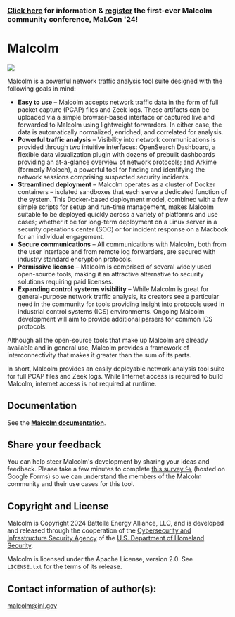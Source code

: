### [Click here](https://github.com/cisagov/Malcolm/wiki/Mal.Con-'24-Announcement) for information & [register](https://forms.office.com/Pages/ResponsePage.aspx?id=bOfNPG2UEkq7evydCEI1Ss88WRPn8NRIuiwTHruDKhdUMVdZU0pBNFBKQjVCWU9RODI2SEJMUE0yMi4u) the first-ever Malcolm community conference, Mal.Con '24!

# Malcolm

![](./docs/images/logo/Malcolm_outline_banner_dark.png)

Malcolm is a powerful network traffic analysis tool suite designed with the following goals in mind:

* **Easy to use** – Malcolm accepts network traffic data in the form of full packet capture (PCAP) files and Zeek logs. These artifacts can be uploaded via a simple browser-based interface or captured live and forwarded to Malcolm using lightweight forwarders. In either case, the data is automatically normalized, enriched, and correlated for analysis.
* **Powerful traffic analysis** – Visibility into network communications is provided through two intuitive interfaces: OpenSearch Dashboard, a flexible data visualization plugin with dozens of prebuilt dashboards providing an at-a-glance overview of network protocols; and Arkime (formerly Moloch), a powerful tool for finding and identifying the network sessions comprising suspected security incidents.
* **Streamlined deployment** – Malcolm operates as a cluster of Docker containers – isolated sandboxes that each serve a dedicated function of the system. This Docker-based deployment model, combined with a few simple scripts for setup and run-time management, makes Malcolm suitable to be deployed quickly across a variety of platforms and use cases; whether it be for long-term deployment on a Linux server in a security operations center (SOC) or for incident response on a Macbook for an individual engagement.
* **Secure communications** – All communications with Malcolm, both from the user interface and from remote log forwarders, are secured with industry standard encryption protocols.
* **Permissive license** – Malcolm is comprised of several widely used open-source tools, making it an attractive alternative to security solutions requiring paid licenses.
* **Expanding control systems visibility** – While Malcolm is great for general-purpose network traffic analysis, its creators see a particular need in the community for tools providing insight into protocols used in industrial control systems (ICS) environments. Ongoing Malcolm development will aim to provide additional parsers for common ICS protocols.

Although all the open-source tools that make up Malcolm are already available and in general use, Malcolm provides a framework of interconnectivity that makes it greater than the sum of its parts.

In short, Malcolm provides an easily deployable network analysis tool suite for full PCAP files and Zeek logs. While Internet access is required to build Malcolm, internet access is not required at runtime.

## Documentation

See the [**Malcolm documentation**](docs/README.md).

## Share your feedback

You can help steer Malcolm's development by sharing your ideas and feedback. Please take a few minutes to complete [this survey ↪](https://forms.gle/JYt9QwA5C4SYX8My6) (hosted on Google Forms) so we can understand the members of the Malcolm community and their use cases for this tool.

## <a name="Footer"></a>Copyright and License

Malcolm is Copyright 2024 Battelle Energy Alliance, LLC, and is developed and released through the cooperation of the [Cybersecurity and Infrastructure Security Agency](https://www.cisa.gov/) of the [U.S. Department of Homeland Security](https://www.dhs.gov/).

Malcolm is licensed under the Apache License, version 2.0. See `LICENSE.txt` for the terms of its release.

## <a name="Contact"></a>Contact information of author(s):

[malcolm@inl.gov](mailto:malcolm@inl.gov?subject=Malcolm)
